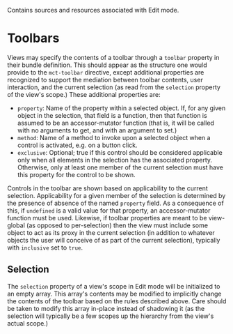Contains sources and resources associated with Edit mode.

# Toolbars

Views may specify the contents of a toolbar through a `toolbar`
property in their bundle definition. This should appear as the
structure one would provide to the `mct-toolbar` directive,
except additional properties are recognized to support the
mediation between toolbar contents, user interaction, and the
current selection (as read from the `selection` property of the
view's scope.) These additional properties are:

* `property`: Name of the property within a selected object. If,
  for any given object in the selection, that field is a function,
  then that function is assumed to be an accessor-mutator function
  (that is, it will be called with no arguments to get, and with
  an argument to set.)
* `method`: Name of a method to invoke upon a selected object when
  a control is activated, e.g. on a button click.
* `exclusive`: Optional; true if this control should be considered
  applicable only when all elements in the selection has
  the associated property. Otherwise, only at least one member of the
  current selection must have this property for the control to be shown.

Controls in the toolbar are shown based on applicability to the
current selection. Applicability for a given member of the selection
is determined by the presence of absence of the named `property`
field. As a consequence of this, if `undefined` is a valid value for
that property, an accessor-mutator function must be used. Likewise,
if toolbar properties are meant to be view-global (as opposed to
per-selection) then the view must include some object to act as its
proxy in the current selection (in addition to whatever objects the
user will conceive of as part of the current selection), typically
with `inclusive` set to `true`.

## Selection

The `selection` property of a view's scope in Edit mode will be
initialized to an empty array. This array's contents may be modified
to implicitly change the contents of the toolbar based on the rules
described above. Care should be taken to modify this array in-place
instead of shadowing it (as the selection will typically
be a few scopes up the hierarchy from the view's actual scope.)
